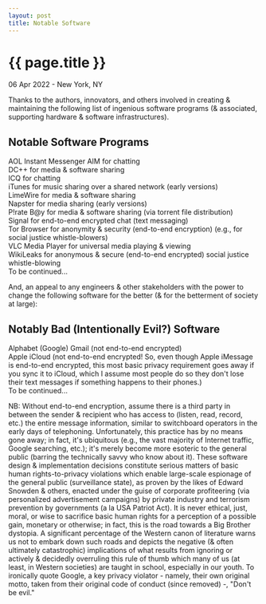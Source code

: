 ```yaml
---
layout: post
title: Notable Software
---
```


{{ page.title }}
================

<p class="meta">06 Apr 2022 - New York, NY</p>

Thanks to the authors, innovators, and others involved in creating & maintaining the following list of ingenious software programs (& associated, supporting hardware & software infrastructures).

## Notable Software Programs
AOL Instant Messenger AIM for chatting  
DC++ for media & software sharing  
ICQ for chatting  
iTunes for music sharing over a shared network (early versions)  
LimeWire for media & software sharing  
Napster for media sharing (early versions)  
P!rate B@y for media & software sharing (via torrent file distribution)  
Signal for end-to-end encrypted chat (text messaging)  
Tor Browser for anonymity & security (end-to-end encryption) (e.g., for social justice whistle-blowers)  
VLC Media Player for universal media playing & viewing  
WikiLeaks for anonymous & secure (end-to-end encrypted) social justice whistle-blowing  
To be continued...

And, an appeal to any engineers & other stakeholders with the power to change the following software for the better (& for the betterment of society at large):

## Notably Bad (Intentionally Evil?) Software
Alphabet (Google) Gmail (not end-to-end encrypted)  
Apple iCloud (not end-to-end encrypted! So, even though Apple iMessage is end-to-end encrypted, this most basic privacy requirement goes away if you sync it to iCloud, which I assume most people do so they don't lose their text messages if something happens to their phones.)  
To be continued...

NB: Without end-to-end encryption, assume there is a third party in between the sender & recipient who has access to (listen, read, record, etc.) the entire message information, similar to switchboard operators in the early days of telephoning. Unfortunately, this practice has by no means gone away; in fact, it's ubiquitous (e.g., the vast majority of Internet traffic, Google searching, etc.); it's merely become more esoteric to the general public (barring the technically savvy who know about it). These software design & implementation decisions constitute serious matters of basic human rights-to-privacy violations which enable large-scale espionage of the general public (surveillance state), as proven by the likes of Edward Snowden & others, enacted under the guise of corporate profiteering (via personalized advertisement campaigns) by private industry and terrorism prevention by governments (a la USA Patriot Act). It is never ethical, just, moral, or wise to sacrifice basic human rights for a perception of a possible gain, monetary or otherwise; in fact, this is the road towards a Big Brother dystopia. A significant percentage of the Western canon of literature warns us not to embark down such roads and depicts the negative (& often ultimately catastrophic) implications of what results from ignoring or actively & decidedly overruling this rule of thumb which many of us (at least, in Western societies) are taught in school, especially in our youth. To ironically quote Google, a key privacy violator - namely, their own original motto, taken from their original code of conduct (since removed) -, "Don't be evil."